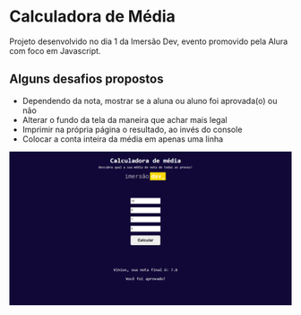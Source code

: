 # Calculadora de Média

Projeto desenvolvido no dia 1 da Imersão Dev, evento promovido pela Alura com foco em Javascript.

## Alguns desafios propostos

- Dependendo da nota, mostrar se a aluna ou aluno foi aprovada(o) ou não
- Alterar o fundo da tela da maneira que achar mais legal
- Imprimir na própria página o resultado, ao invés do console
- Colocar a conta inteira da média em apenas uma linha

![Interface da Calculadora](https://github.com/SantiVinius/calculadora-media/blob/main/calculadora-v2.1.png?raw=true)

